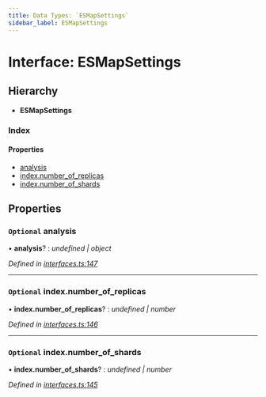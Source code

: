 ```yaml
---
title: Data Types: `ESMapSettings`
sidebar_label: ESMapSettings
---
```


# Interface: ESMapSettings

## Hierarchy

* **ESMapSettings**

### Index

#### Properties

* [analysis](esmapsettings.md#optional-analysis)
* [index.number_of_replicas](esmapsettings.md#optional-index.number_of_replicas)
* [index.number_of_shards](esmapsettings.md#optional-index.number_of_shards)

## Properties

### `Optional` analysis

• **analysis**? : *undefined | object*

*Defined in [interfaces.ts:147](https://github.com/terascope/teraslice/blob/a2250fb9/packages/data-types/src/interfaces.ts#L147)*

___

### `Optional` index.number_of_replicas

• **index.number_of_replicas**? : *undefined | number*

*Defined in [interfaces.ts:146](https://github.com/terascope/teraslice/blob/a2250fb9/packages/data-types/src/interfaces.ts#L146)*

___

### `Optional` index.number_of_shards

• **index.number_of_shards**? : *undefined | number*

*Defined in [interfaces.ts:145](https://github.com/terascope/teraslice/blob/a2250fb9/packages/data-types/src/interfaces.ts#L145)*
